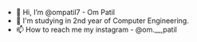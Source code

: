 - 👋 Hi, I’m @ompatil7 - Om Patil
- 👀 I'm studying in 2nd year of Computer Engineering.
- 📫 How to reach me my instagram - @om.__,patil

<!---
ompatil7/ompatil7 is a ✨ special ✨ repository because its `README.md` (this file) appears on your GitHub profile.
You can click the Preview link to take a look at your changes.
--->
